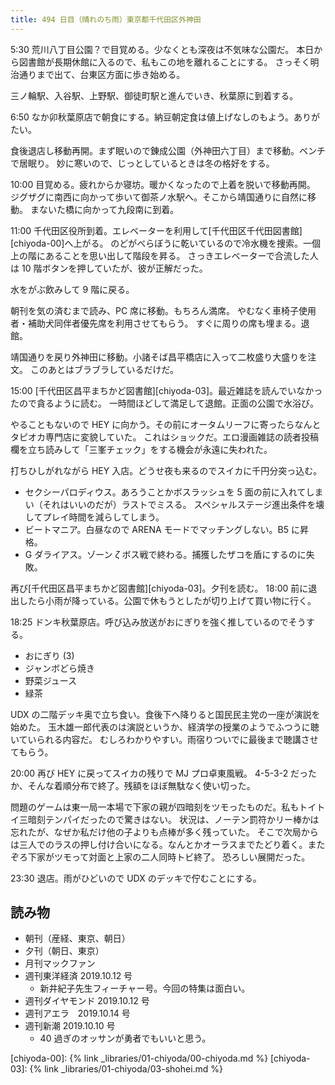 ```yaml
---
title: 494 日目（晴れのち雨）東京都千代田区外神田
---
```


5:30 荒川八丁目公園？で目覚める。少なくとも深夜は不気味な公園だ。
本日から図書館が長期休館に入るので、私もこの地を離れることにする。
さっそく明治通りまで出て、台東区方面に歩き始める。

三ノ輪駅、入谷駅、上野駅、御徒町駅と進んでいき、秋葉原に到着する。

6:50 なか卯秋葉原店で朝食にする。納豆朝定食は値上げなしのもよう。ありがたい。

食後退店し移動再開。まず眠いので錬成公園（外神田六丁目）まで移動。ベンチで居眠り。
妙に寒いので、じっとしているときは冬の格好をする。

10:00 目覚める。疲れからか寝坊。暖かくなったので上着を脱いで移動再開。
ジグザグに南西に向かって歩いて御茶ノ水駅へ。そこから靖国通りに自然に移動。
まないた橋に向かって九段南に到着。

11:00 千代田区役所到着。エレベーターを利用して[千代田区千代田図書館][chiyoda-00]へ上がる。
のどがべらぼうに乾いているので冷水機を捜索。一個上の階にあることを思い出して階段を昇る。
さっきエレベーターで合流した人は 10 階ボタンを押していたが、彼が正解だった。

水をがぶ飲みして 9 階に戻る。

朝刊を気の済むまで読み、PC 席に移動。もちろん満席。
やむなく車椅子使用者・補助犬同伴者優先席を利用させてもらう。
すぐに周りの席も埋まる。退館。

靖国通りを戻り外神田に移動。小諸そば昌平橋店に入って二枚盛り大盛りを注文。
このあとはブラブラしているだけだ。

15:00 [千代田区昌平まちかど図書館][chiyoda-03]。最近雑誌を読んでいなかったので貪るように読む。
一時間ほどして満足して退館。正面の公園で水浴び。

やることもないので HEY に向かう。その前にオータムリーフに寄ったらなんとタピオカ専門店に変貌していた。
これはショックだ。エロ漫画雑誌の読者投稿欄を立ち読みして「三峯チェック」をする機会が永遠に失われた。

打ちひしがれながら HEY 入店。どうせ夜も来るのでスイカに千円分突っ込む。

* セクシーパロディウス。あろうことかボスラッシュを 5 面の前に入れてしまい（それはいいのだが）ラストでミスる。
  スペシャルステージ進出条件を壊してプレイ時間を減らしてしまう。
* ビートマニア。白昼なので ARENA モードでマッチングしない。B5 に昇格。
* G ダライアス。ゾーン $\zeta$ ボス戦で終わる。捕獲したザコを盾にするのに失敗。

再び[千代田区昌平まちかど図書館][chiyoda-03]。夕刊を読む。
18:00 前に退出したら小雨が降っている。公園で休もうとしたが切り上げて買い物に行く。

18:25 ドンキ秋葉原店。呼び込み放送がおにぎりを強く推しているのでそうする。

* おにぎり (3)
* ジャンボどら焼き
* 野菜ジュース
* 緑茶

UDX の二階デッキ奥で立ち食い。食後下へ降りると国民民主党の一座が演説を始めた。
玉木雄一郎代表のは演説というか、経済学の授業のようでふつうに聴いていられる内容だ。
むしろわかりやすい。雨宿りついでに最後まで聴講させてもらう。

20:00 再び HEY に戻ってスイカの残りで MJ プロ卓東風戦。
4-5-3-2 だったか、そんな着順分布で終了。残額をほぼ無駄なく使い切った。

問題のゲームは東一局一本場で下家の親が四暗刻をツモったものだ。私もトイトイ三暗刻テンパイだったので驚きはない。
状況は、ノーテン罰符かリー棒かは忘れたが、なぜか私だけ他の子よりも点棒が多く残っていた。
そこで次局からは三人でのラスの押し付け合いになる。なんとかオーラスまでたどり着く。またぞろ下家がツモって対面と上家の二人同時トビ終了。
恐ろしい展開だった。

23:30 退店。雨がひどいので UDX のデッキで佇むことにする。

## 読み物

* 朝刊（産経、東京、朝日）
* 夕刊（朝日、東京）
* 月刊マックファン
* 週刊東洋経済 2019.10.12 号
  * 新井紀子先生フィーチャー号。今回の特集は面白い。
* 週刊ダイヤモンド 2019.10.12 号
* 週刊アエラ　2019.10.14 号
* 週刊新潮 2019.10.10 号
  * 40 過ぎのオッサンが勇者でもいいと思う。

[chiyoda-00]: {% link _libraries/01-chiyoda/00-chiyoda.md %}
[chiyoda-03]: {% link _libraries/01-chiyoda/03-shohei.md %}
